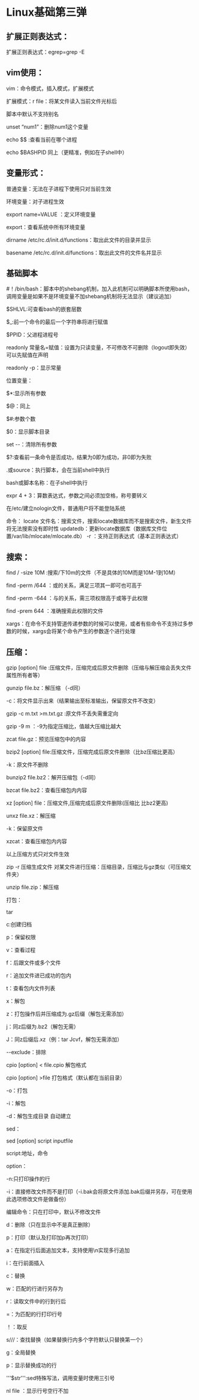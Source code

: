 # Linux基础第三弹

## 扩展正则表达式：

扩展正则表达式：egrep=grep -E

## vim使用：
vim：命令模式，插入模式，扩展模式

扩展模式：r file：将某文件读入当前文件光标后

脚本中默认不支持别名

unset “num1”：删除num1这个变量

echo $$ :查看当前在哪个进程

echo $BASHPID 同上（更精准，例如在子shell中）

## 变量形式：

普通变量：无法在子进程下使用只对当前生效

环境变量：对子进程生效

export name=VALUE ：定义环境变量

export：查看系统中所有环境变量

dirname /etc/rc.d/init.d/functions：取出此文件的目录并显示

basename /etc/rc.d/init.d/functions：取出此文件的文件名并显示

## 基础脚本

 #！/bin/bash：脚本中的shebang机制，加入此机制可以明确脚本所使用bash，调用变量是如果不是环境变量不加shebang机制将无法显示（建议追加）

$SHLVL:可查看bash的嵌套层数

$_:前一个命令的最后一个字符串将进行赋值

$PPID：父进程进程号

readonly 常量名=赋值：设置为只读变量，不可修改不可删除（logout即失效）可以先赋值在声明

readonly -p：显示常量

位置变量：

$*:显示所有参数

$@：同上

$#:参数个数

$0：显示脚本目录

set --：清除所有参数

$?:查看前一条命令是否成功，结果为0即为成功，非0即为失败

.或source：执行脚本，会在当前shell中执行

bash或脚本名称：在子shell中执行

expr 4 + 3：算数表达式，参数之间必须加空格，称号要转义

在/etc/建立nologin文件，普通用户将不能登陆系统

命令：
locate 文件名：搜索文件，搜索locate数据库而不是搜索文件，新生文件将无法搜索没有即时性
updatedb：更新locate数据库（数据库文件位置/var/lib/mlocate/mlocate.db）
-r ：支持正则表达式（基本正则表达式）

## 搜索：

find / -size 10M :搜索/下10m的文件（不是具体的10M而是10M-1到10M）

find -perm /644 ：或的关系，满足三项其一即可也可高于

find -perm -644 ：与的关系，需三项权限高于或等于此权限

find -prem 644 ：准确搜索此权限的文件

xargs：在命令不支持管道传递参数的时候可以使用，或者有些命令不支持过多参数的时候，xargs会将某个命令产生的参数逐个进行处理

## 压缩：

gzip [option] file :压缩文件，压缩完成后原文件删除（压缩与解压缩会丢失文件属性所有者等）

gunzip file.bz：解压缩 （-d同）

-c：将文件显示出来（结果输出至标准输出，保留原文件不改变）

gzip -c m.txt >m.txt.gz :原文件不丢失需重定向

gzip -9 m ：-9为指定压缩比，值越大压缩比越大 

zcat file.gz：预览压缩包中的内容

bzip2 [option] file:压缩文件，压缩完成后原文件删除（比bz压缩比更高）

-k：原文件不删除

bunzip2 file.bz2：解开压缩包（-d同）

bzcat file.bz2：查看压缩包内内容

xz [option] file：压缩文件,压缩完成后原文件删除(压缩比 比bz2更高)

unxz file.xz：解压缩

-k：保留原文件

xzcat：查看压缩包内内容

以上压缩方式只对文件生效

zip -r 压缩生成文件  对某文件进行压缩：压缩目录，压缩比与gz类似（可压缩文件夹）

unzip file.zip：解压缩

打包：

tar 

c:创建归档

p：保留权限

v：查看过程

f：后跟文件或多个文件

r：追加文件进已成功的包内

t：查看包内文件列表

x：解包

z：打包操作后并压缩成为.gz后缀（解包无需添加）

j：同z后缀为.bz2（解包无需）

J：同z后缀后.xz（例：tar Jcvf，解包无需添加）

--exclude：排除

cpio [option] < file.cpio 解包格式

cpio [option] >file 打包格式（默认都在当前目录）

-o：打包

-i：解包

-d：解包生成目录  自动建立

sed：

sed [option] script inputfile

script:地址，命令

option：

-n:只打印操作的行

-i：直接修改文件而不是打印（-i.bak会将原文件添加.bak后缀并另存，可在使用此选项修改文件是做备份）

编辑命令：只在打印中，默认不修改文件

d：删除（只在显示中不是真正删除）

p：打印（默认及打印加p再次打印）

a：在指定行后面追加文本，支持使用\n实现多行追加 

i：在行前面插入

c：替换

w：匹配的行进行另存为

r：读取文件中的行到行后

=：为匹配的行打印行号

！：取反

s///：查找替换（如果替换行内多个字符默认只替换第一个）

g：全局替换

p：显示替换成功的行

'''$str''':sed特殊写法，调用变量时使用三引号

nl file ：显示行号空行不加
